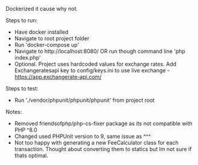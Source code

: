 Dockerized it cause why not.

Steps to run:
- Have docker installed
- Navigate to root project folder
- Run 'docker-compose up'
- Navigate to http://localhost:8080/ OR run though command line 'php index.php'
- Optional. Project uses hardcoded values for exchange rates. Add Exchangeratesapi key to config/keys.ini to use live exchange - https://app.exchangerate-api.com/

Steps to test:
 - Run './vendor/phpunit/phpunit/phpunit' from project root

Notes:
- Removed friendsofphp/php-cs-fixer package as its not compatible with PHP ^8.0
- Changed used PHPUnit version to 9, same issue as ^^^
- Not too happy with generating a new FeeCalculator class for each transaction. Thought about converting them to statics but Im not sure if thats optimal.